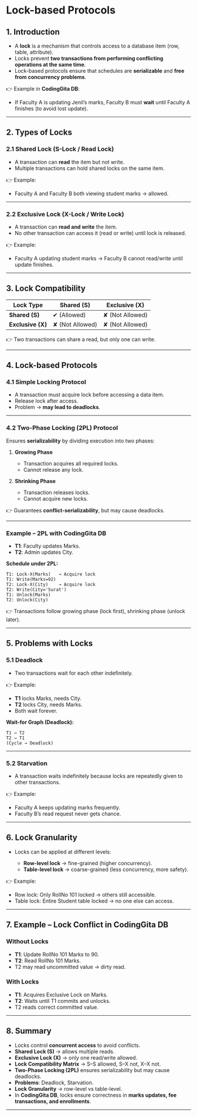 # Lock-based Protocols

## 1. Introduction

* A **lock** is a mechanism that controls access to a database item (row, table, attribute).
* Locks prevent **two transactions from performing conflicting operations at the same time**.
* Lock-based protocols ensure that schedules are **serializable** and **free from concurrency problems**.

👉 Example in **CodingGita DB**:

* If Faculty A is updating Jenil’s marks, Faculty B must **wait** until Faculty A finishes (to avoid lost update).

---

## 2. Types of Locks

### 2.1 Shared Lock (S-Lock / Read Lock)

* A transaction can **read** the item but not write.
* Multiple transactions can hold shared locks on the same item.

👉 Example:

* Faculty A and Faculty B both viewing student marks → allowed.

---

### 2.2 Exclusive Lock (X-Lock / Write Lock)

* A transaction can **read and write** the item.
* No other transaction can access it (read or write) until lock is released.

👉 Example:

* Faculty A updating student marks → Faculty B cannot read/write until update finishes.

---

## 3. Lock Compatibility

| Lock Type         | Shared (S)      | Exclusive (X)   |
| ----------------- | --------------- | --------------- |
| **Shared (S)**    | ✔ (Allowed)     | ✘ (Not Allowed) |
| **Exclusive (X)** | ✘ (Not Allowed) | ✘ (Not Allowed) |

👉 Two transactions can share a read, but only one can write.

---

## 4. Lock-based Protocols

### 4.1 Simple Locking Protocol

* A transaction must acquire lock before accessing a data item.
* Release lock after access.
* Problem → **may lead to deadlocks**.

---

### 4.2 Two-Phase Locking (2PL) Protocol

Ensures **serializability** by dividing execution into two phases:

1. **Growing Phase**

   * Transaction acquires all required locks.
   * Cannot release any lock.

2. **Shrinking Phase**

   * Transaction releases locks.
   * Cannot acquire new locks.

👉 Guarantees **conflict-serializability**, but may cause deadlocks.

---

### Example – 2PL with CodingGita DB

* **T1**: Faculty updates Marks.
* **T2**: Admin updates City.

**Schedule under 2PL:**

```
T1: Lock-X(Marks)   → Acquire lock
T1: Write(Marks=92)
T2: Lock-X(City)    → Acquire lock
T2: Write(City='Surat')
T1: Unlock(Marks)
T2: Unlock(City)
```

👉 Transactions follow growing phase (lock first), shrinking phase (unlock later).

---

## 5. Problems with Locks

### 5.1 Deadlock

* Two transactions wait for each other indefinitely.

👉 Example:

* **T1** locks Marks, needs City.
* **T2** locks City, needs Marks.
* Both wait forever.

**Wait-for Graph (Deadlock):**

```
T1 → T2
T2 → T1
(Cycle → Deadlock)
```

---

### 5.2 Starvation

* A transaction waits indefinitely because locks are repeatedly given to other transactions.

👉 Example:

* Faculty A keeps updating marks frequently.
* Faculty B’s read request never gets chance.

---

## 6. Lock Granularity

* Locks can be applied at different levels:

  * **Row-level lock** → fine-grained (higher concurrency).
  * **Table-level lock** → coarse-grained (less concurrency, more safety).

👉 Example:

* Row lock: Only RollNo 101 locked → others still accessible.
* Table lock: Entire Student table locked → no one else can access.

---

## 7. Example – Lock Conflict in CodingGita DB

### Without Locks

* **T1**: Update RollNo 101 Marks to 90.
* **T2**: Read RollNo 101 Marks.
* T2 may read uncommitted value → dirty read.

### With Locks

* **T1**: Acquires Exclusive Lock on Marks.
* **T2**: Waits until T1 commits and unlocks.
* T2 reads correct committed value.

---

## 8. Summary

* Locks control **concurrent access** to avoid conflicts.
* **Shared Lock (S)** → allows multiple reads.
* **Exclusive Lock (X)** → only one read/write allowed.
* **Lock Compatibility Matrix** → S–S allowed, S–X not, X–X not.
* **Two-Phase Locking (2PL)** ensures serializability but may cause deadlocks.
* **Problems**: Deadlock, Starvation.
* **Lock Granularity** → row-level vs table-level.
* In **CodingGita DB**, locks ensure correctness in **marks updates, fee transactions, and enrollments**.

---
